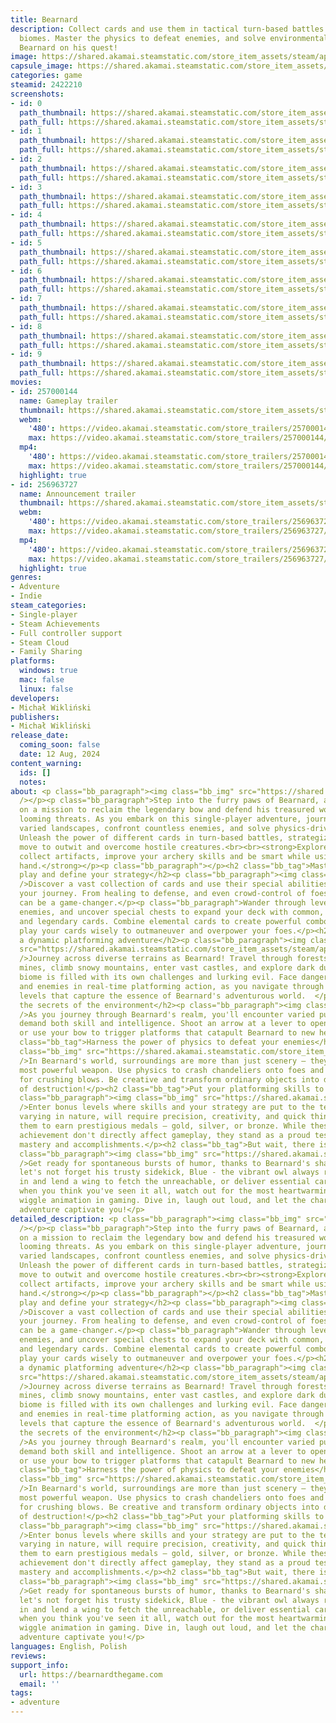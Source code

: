 ```yaml
---
title: Bearnard
description: Collect cards and use them in tactical turn-based battles across various
  biomes. Master the physics to defeat enemies, and solve environmental puzzles. Join
  Bearnard on his quest!
image: https://shared.akamai.steamstatic.com/store_item_assets/steam/apps/2422210/header.jpg?t=1728929017
capsule_image: https://shared.akamai.steamstatic.com/store_item_assets/steam/apps/2422210/capsule_231x87.jpg?t=1728929017
categories: game
steamid: 2422210
screenshots:
- id: 0
  path_thumbnail: https://shared.akamai.steamstatic.com/store_item_assets/steam/apps/2422210/ss_7522a564cf293c284c93fcbcd449c997739dcd59.600x338.jpg?t=1728929017
  path_full: https://shared.akamai.steamstatic.com/store_item_assets/steam/apps/2422210/ss_7522a564cf293c284c93fcbcd449c997739dcd59.1920x1080.jpg?t=1728929017
- id: 1
  path_thumbnail: https://shared.akamai.steamstatic.com/store_item_assets/steam/apps/2422210/ss_918c06273e23f33d6f15bc550ebe2ae9c32391ec.600x338.jpg?t=1728929017
  path_full: https://shared.akamai.steamstatic.com/store_item_assets/steam/apps/2422210/ss_918c06273e23f33d6f15bc550ebe2ae9c32391ec.1920x1080.jpg?t=1728929017
- id: 2
  path_thumbnail: https://shared.akamai.steamstatic.com/store_item_assets/steam/apps/2422210/ss_7aaf8782dde9d7c159e049011bf0147dd1e538b3.600x338.jpg?t=1728929017
  path_full: https://shared.akamai.steamstatic.com/store_item_assets/steam/apps/2422210/ss_7aaf8782dde9d7c159e049011bf0147dd1e538b3.1920x1080.jpg?t=1728929017
- id: 3
  path_thumbnail: https://shared.akamai.steamstatic.com/store_item_assets/steam/apps/2422210/ss_47c1989a76631664beed04bd3435d11738562462.600x338.jpg?t=1728929017
  path_full: https://shared.akamai.steamstatic.com/store_item_assets/steam/apps/2422210/ss_47c1989a76631664beed04bd3435d11738562462.1920x1080.jpg?t=1728929017
- id: 4
  path_thumbnail: https://shared.akamai.steamstatic.com/store_item_assets/steam/apps/2422210/ss_a6b277697af06f11537d9975297ce5a959aab2e7.600x338.jpg?t=1728929017
  path_full: https://shared.akamai.steamstatic.com/store_item_assets/steam/apps/2422210/ss_a6b277697af06f11537d9975297ce5a959aab2e7.1920x1080.jpg?t=1728929017
- id: 5
  path_thumbnail: https://shared.akamai.steamstatic.com/store_item_assets/steam/apps/2422210/ss_3a034ad24cf27a194729d5133754ca96ae0658d6.600x338.jpg?t=1728929017
  path_full: https://shared.akamai.steamstatic.com/store_item_assets/steam/apps/2422210/ss_3a034ad24cf27a194729d5133754ca96ae0658d6.1920x1080.jpg?t=1728929017
- id: 6
  path_thumbnail: https://shared.akamai.steamstatic.com/store_item_assets/steam/apps/2422210/ss_da1fafcbd4837d42205d23673266cc58f47d8147.600x338.jpg?t=1728929017
  path_full: https://shared.akamai.steamstatic.com/store_item_assets/steam/apps/2422210/ss_da1fafcbd4837d42205d23673266cc58f47d8147.1920x1080.jpg?t=1728929017
- id: 7
  path_thumbnail: https://shared.akamai.steamstatic.com/store_item_assets/steam/apps/2422210/ss_ebe3d53aeca9ab28eebaf663a1481766f3fe0342.600x338.jpg?t=1728929017
  path_full: https://shared.akamai.steamstatic.com/store_item_assets/steam/apps/2422210/ss_ebe3d53aeca9ab28eebaf663a1481766f3fe0342.1920x1080.jpg?t=1728929017
- id: 8
  path_thumbnail: https://shared.akamai.steamstatic.com/store_item_assets/steam/apps/2422210/ss_05330e801fb9d848f94fdd0c49a9c370a81e6dc6.600x338.jpg?t=1728929017
  path_full: https://shared.akamai.steamstatic.com/store_item_assets/steam/apps/2422210/ss_05330e801fb9d848f94fdd0c49a9c370a81e6dc6.1920x1080.jpg?t=1728929017
- id: 9
  path_thumbnail: https://shared.akamai.steamstatic.com/store_item_assets/steam/apps/2422210/ss_5f7518e6d678d0cd406915909896cf43cafe7b01.600x338.jpg?t=1728929017
  path_full: https://shared.akamai.steamstatic.com/store_item_assets/steam/apps/2422210/ss_5f7518e6d678d0cd406915909896cf43cafe7b01.1920x1080.jpg?t=1728929017
movies:
- id: 257000144
  name: Gameplay trailer
  thumbnail: https://shared.akamai.steamstatic.com/store_item_assets/steam/apps/257000144/movie.293x165.jpg?t=1707499614
  webm:
    '480': https://video.akamai.steamstatic.com/store_trailers/257000144/movie480_vp9.webm?t=1707499614
    max: https://video.akamai.steamstatic.com/store_trailers/257000144/movie_max_vp9.webm?t=1707499614
  mp4:
    '480': https://video.akamai.steamstatic.com/store_trailers/257000144/movie480.mp4?t=1707499614
    max: https://video.akamai.steamstatic.com/store_trailers/257000144/movie_max.mp4?t=1707499614
  highlight: true
- id: 256963727
  name: Announcement trailer
  thumbnail: https://shared.akamai.steamstatic.com/store_item_assets/steam/apps/256963727/movie.293x165.jpg?t=1706212717
  webm:
    '480': https://video.akamai.steamstatic.com/store_trailers/256963727/movie480_vp9.webm?t=1706212717
    max: https://video.akamai.steamstatic.com/store_trailers/256963727/movie_max_vp9.webm?t=1706212717
  mp4:
    '480': https://video.akamai.steamstatic.com/store_trailers/256963727/movie480.mp4?t=1706212717
    max: https://video.akamai.steamstatic.com/store_trailers/256963727/movie_max.mp4?t=1706212717
  highlight: true
genres:
- Adventure
- Indie
steam_categories:
- Single-player
- Steam Achievements
- Full controller support
- Steam Cloud
- Family Sharing
platforms:
  windows: true
  mac: false
  linux: false
developers:
- Michał Wikliński
publishers:
- Michał Wikliński
release_date:
  coming_soon: false
  date: 12 Aug, 2024
content_warning:
  ids: []
  notes:
about: <p class="bb_paragraph"><img class="bb_img" src="https://shared.akamai.steamstatic.com/store_item_assets/steam/apps/2422210/extras/logo_bearnard_top.jpg?t=1728929017"
  /></p><p class="bb_paragraph">Step into the furry paws of Bearnard, a brave bear
  on a mission to reclaim the legendary bow and defend his treasured woodland from
  looming threats. As you embark on this single-player adventure, journey through
  varied landscapes, confront countless enemies, and solve physics-driven puzzles.
  Unleash the power of different cards in turn-based battles, strategizing your every
  move to outwit and overcome hostile creatures.<br><br><strong>Explore, find secrets,
  collect artifacts, improve your archery skills and be smart while using cards in
  hand.</strong></p><p class="bb_paragraph"></p><h2 class="bb_tag">Master the card
  play and define your strategy</h2><p class="bb_paragraph"><img class="bb_img" src="https://shared.akamai.steamstatic.com/store_item_assets/steam/apps/2422210/extras/CARDS_EN.gif?t=1728929017"
  />Discover a vast collection of cards and use their special abilities to complete
  your journey. From healing to defense, and even crowd-control of foes, every card
  can be a game-changer.</p><p class="bb_paragraph">Wander through levels, defeat
  enemies, and uncover special chests to expand your deck with common, rare, epic,
  and legendary cards. Combine elemental cards to create powerful combos. In combat,
  play your cards wisely to outmaneuver and overpower your foes.</p><h2 class="bb_tag">Experience
  a dynamic platforming adventure</h2><p class="bb_paragraph"><img class="bb_img"
  src="https://shared.akamai.steamstatic.com/store_item_assets/steam/apps/2422210/extras/PLATFORMING_EN.gif?t=1728929017"
  />Journey across diverse terrains as Bearnard! Travel through forests, delve into
  mines, climb snowy mountains, enter vast castles, and explore dark dungeons. <br><br>Each
  biome is filled with its own challenges and lurking evil. Face dangerous obstacles
  and enemies in real-time platforming action, as you navigate through handcrafted
  levels that capture the essence of Bearnard's adventurous world.  </p><h2 class="bb_tag">Unravel
  the secrets of the environment</h2><p class="bb_paragraph"><img class="bb_img" src="https://shared.akamai.steamstatic.com/store_item_assets/steam/apps/2422210/extras/PUZZLES_EN.gif?t=1728929017"
  />As you journey through Bearnard's realm, you'll encounter varied puzzles that
  demand both skill and intelligence. Shoot an arrow at a lever to open locked passages,
  or use your bow to trigger platforms that catapult Bearnard to new heights.</p><h2
  class="bb_tag">Harness the power of physics to defeat your enemies</h2><p class="bb_paragraph"><img
  class="bb_img" src="https://shared.akamai.steamstatic.com/store_item_assets/steam/apps/2422210/extras/PHYSICS_EN.gif?t=1728929017"
  />In Bearnard's world, surroundings are more than just scenery — they can be your
  most powerful weapon. Use physics to crash chandeliers onto foes and throw crates
  for crushing blows. Be creative and transform ordinary objects into deadly tools
  of destruction!</p><h2 class="bb_tag">Put your platforming skills to the test</h2><p
  class="bb_paragraph"><img class="bb_img" src="https://shared.akamai.steamstatic.com/store_item_assets/steam/apps/2422210/extras/BONUS_EN.gif?t=1728929017"
  />Enter bonus levels where skills and your strategy are put to the test. These challenges,
  varying in nature, will require precision, creativity, and quick thinking. Complete
  them to earn prestigious medals – gold, silver, or bronze. While these tokens of
  achievement don't directly affect gameplay, they stand as a proud testament to your
  mastery and accomplishments.</p><h2 class="bb_tag">But wait, there is more!</h2><p
  class="bb_paragraph"><img class="bb_img" src="https://shared.akamai.steamstatic.com/store_item_assets/steam/apps/2422210/extras/GIGGLE_EN.gif?t=1728929017"
  />Get ready for spontaneous bursts of humor, thanks to Bearnard's sharp wit. And
  let's not forget his trusty sidekick, Blue - the vibrant owl always ready to swoop
  in and lend a wing to fetch the unreachable, or deliver essential cards. Now, just
  when you think you've seen it all, watch out for the most heartwarming bear ear
  wiggle animation in gaming. Dive in, laugh out loud, and let the charm of Bearnard's
  adventure captivate you!</p>
detailed_description: <p class="bb_paragraph"><img class="bb_img" src="https://shared.akamai.steamstatic.com/store_item_assets/steam/apps/2422210/extras/logo_bearnard_top.jpg?t=1728929017"
  /></p><p class="bb_paragraph">Step into the furry paws of Bearnard, a brave bear
  on a mission to reclaim the legendary bow and defend his treasured woodland from
  looming threats. As you embark on this single-player adventure, journey through
  varied landscapes, confront countless enemies, and solve physics-driven puzzles.
  Unleash the power of different cards in turn-based battles, strategizing your every
  move to outwit and overcome hostile creatures.<br><br><strong>Explore, find secrets,
  collect artifacts, improve your archery skills and be smart while using cards in
  hand.</strong></p><p class="bb_paragraph"></p><h2 class="bb_tag">Master the card
  play and define your strategy</h2><p class="bb_paragraph"><img class="bb_img" src="https://shared.akamai.steamstatic.com/store_item_assets/steam/apps/2422210/extras/CARDS_EN.gif?t=1728929017"
  />Discover a vast collection of cards and use their special abilities to complete
  your journey. From healing to defense, and even crowd-control of foes, every card
  can be a game-changer.</p><p class="bb_paragraph">Wander through levels, defeat
  enemies, and uncover special chests to expand your deck with common, rare, epic,
  and legendary cards. Combine elemental cards to create powerful combos. In combat,
  play your cards wisely to outmaneuver and overpower your foes.</p><h2 class="bb_tag">Experience
  a dynamic platforming adventure</h2><p class="bb_paragraph"><img class="bb_img"
  src="https://shared.akamai.steamstatic.com/store_item_assets/steam/apps/2422210/extras/PLATFORMING_EN.gif?t=1728929017"
  />Journey across diverse terrains as Bearnard! Travel through forests, delve into
  mines, climb snowy mountains, enter vast castles, and explore dark dungeons. <br><br>Each
  biome is filled with its own challenges and lurking evil. Face dangerous obstacles
  and enemies in real-time platforming action, as you navigate through handcrafted
  levels that capture the essence of Bearnard's adventurous world.  </p><h2 class="bb_tag">Unravel
  the secrets of the environment</h2><p class="bb_paragraph"><img class="bb_img" src="https://shared.akamai.steamstatic.com/store_item_assets/steam/apps/2422210/extras/PUZZLES_EN.gif?t=1728929017"
  />As you journey through Bearnard's realm, you'll encounter varied puzzles that
  demand both skill and intelligence. Shoot an arrow at a lever to open locked passages,
  or use your bow to trigger platforms that catapult Bearnard to new heights.</p><h2
  class="bb_tag">Harness the power of physics to defeat your enemies</h2><p class="bb_paragraph"><img
  class="bb_img" src="https://shared.akamai.steamstatic.com/store_item_assets/steam/apps/2422210/extras/PHYSICS_EN.gif?t=1728929017"
  />In Bearnard's world, surroundings are more than just scenery — they can be your
  most powerful weapon. Use physics to crash chandeliers onto foes and throw crates
  for crushing blows. Be creative and transform ordinary objects into deadly tools
  of destruction!</p><h2 class="bb_tag">Put your platforming skills to the test</h2><p
  class="bb_paragraph"><img class="bb_img" src="https://shared.akamai.steamstatic.com/store_item_assets/steam/apps/2422210/extras/BONUS_EN.gif?t=1728929017"
  />Enter bonus levels where skills and your strategy are put to the test. These challenges,
  varying in nature, will require precision, creativity, and quick thinking. Complete
  them to earn prestigious medals – gold, silver, or bronze. While these tokens of
  achievement don't directly affect gameplay, they stand as a proud testament to your
  mastery and accomplishments.</p><h2 class="bb_tag">But wait, there is more!</h2><p
  class="bb_paragraph"><img class="bb_img" src="https://shared.akamai.steamstatic.com/store_item_assets/steam/apps/2422210/extras/GIGGLE_EN.gif?t=1728929017"
  />Get ready for spontaneous bursts of humor, thanks to Bearnard's sharp wit. And
  let's not forget his trusty sidekick, Blue - the vibrant owl always ready to swoop
  in and lend a wing to fetch the unreachable, or deliver essential cards. Now, just
  when you think you've seen it all, watch out for the most heartwarming bear ear
  wiggle animation in gaming. Dive in, laugh out loud, and let the charm of Bearnard's
  adventure captivate you!</p>
languages: English, Polish
reviews:
support_info:
  url: https://bearnardthegame.com
  email: ''
tags:
- adventure
---
```


